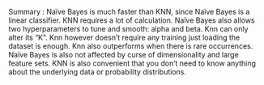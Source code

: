 Summary : 
Naïve Bayes is much faster than KNN, since Naïve Bayes is a linear classifier. KNN requires a lot of calculation. Naïve Bayes also allows two hyperparameters to tune and smooth: alpha and beta. Knn can only alter its “K”. Knn however doesn’t require any training just loading the dataset is enough. Knn also outperforms when there is rare occurrences. Naïve Bayes is also not affected by curse of dimensionality and large feature sets. KNN is also  convenient that you don’t need to know anything about the underlying data or probability distributions. 

